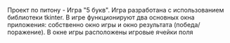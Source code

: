 Проект по питону - Игра "5 букв". Игра разработана с использованием библиотеки tkinter. В игре функционируют два основных окна приложения: собственно окно игры и окно результата (победа/поражение). В окне игры расположены игровые ячейки поля
